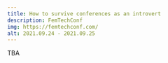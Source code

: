 ```yaml
---
title: How to survive conferences as an introvert
description: FemTechConf
img: https://femtechconf.com/
alt: 2021.09.24 - 2021.09.25
---
```

TBA
